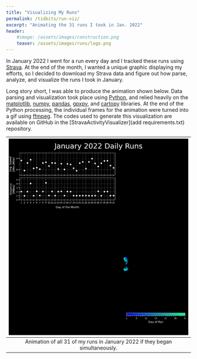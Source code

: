 ```yaml
---
title: "Visualizing My Runs"
permalink: /tidbits/run-viz/
excerpt: "Animating the 31 runs I took in Jan. 2022"
header:
    #image: /assets/images/construction.png
    teaser: /assets/images/runs/logo.png
---
```


In January 2022 I went for a run every day and I tracked these runs using
[Strava](https://www.strava.com/dashboard).
At the end of the month, I wanted a unique graphic displaying my efforts, so I
decided to download my Strava data and figure out how parse, analyze, and
visualize the runs I took in January.

Long story short, I was able to produce the animation shown below.
Data parsing and visualization took place using
[Python](https://www.python.org/), and relied heavily
on the [matplotlib](https://matplotlib.org/), [numpy](https://numpy.org/),
[pandas](https://pandas.pydata.org/),
[gpxpy](https://github.com/tkrajina/gpxpy), and
[cartopy](https://scitools.org.uk/cartopy/docs/latest/) libraries.
At the end of the Python processing, the individual frames for the animation
were turned into a gif using [ffmpeg](https://ffmpeg.org/).
The codes used to generate this visualization are available on GitHub in the
[StravaActivityVisualizer](add requirements.txt) repository.

| ![Jan. Runs](/assets/images/runs/janruns.gif) |
|:--:|
| Animation of all 31 of my runs in January 2022 if they began simultaneously. |
